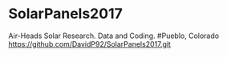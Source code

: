 # SolarPanels2017
Air-Heads Solar Research. Data and Coding. #Pueblo, Colorado
https://github.com/DavidP92/SolarPanels2017.git
